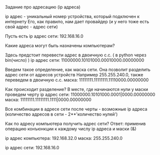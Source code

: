 Задание про адресацию (ip адреса)

ip адрес - уникальный номер устройства, который подключен к интернету
Его, как правило, нам дает провайдер (и у него тоже есть свой адрес - адрес сети)

Пусть есть ip адрес сети:
192.168.16.0

Какие адреса могут быть назначены компьютерам?

Здесь предстоит перевести адрес в двоичную с.с. ( в python через bin(число) )
ip адрес сети: 11000000.10101000.00010000.00000000

Введем такое определение, как маска сети. Она позволит разделить адрес сети от адресов устройств
Например 255.255.240.0, также переведем в двоичную с.с.
маска: 11111111.11111111.11110000.00000000

Как происходит разделение? В месте, где начинаются нули у маски проведем черту
ip адрес сети: 11000000.10101000.0001|0000.00000000
маска:         11111111.11111111.1111|0000.00000000

Все комбинации в адресе сети после черты - возможные ip адреса
(количество адресов в сети - 2**'количество нулей')

Как по адресу компьютера получить адрес сети?
Ответ: применив операцию конъюнкции к каждому числу ip адреса и маски (&)

ip адрес компьютера: 192.168.32.0
маска:               255.255.240.0

ip адрес сети:       192.168.16.0

